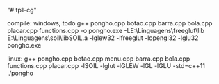 "# tp1-cg"

compile:
windows, todo
g++ pongho.cpp botao.cpp barra.cpp bola.cpp placar.cpp functions.cpp -o pongho.exe -LE:\Linguagens\freeglut\lib E:\Linguagens\soil\libSOIL.a -lglew32 -lfreeglut -lopengl32 -lglu32
pongho.exe

linux:
g++ pongho.cpp botao.cpp menu.cpp barra.cpp bola.cpp functions.cpp placar.cpp -lSOIL -lglut -lGLEW -lGL -lGLU -std=c++11
./pongho
